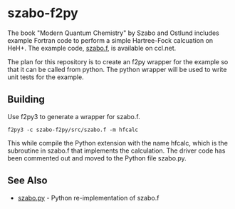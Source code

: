 # szabo-f2py
The book "Modern Quantum Chemistry" by Szabo and Ostlund includes example Fortran code to perform a simple Hartree-Fock calcuation on HeH+.
The example code, [szabo.f](http://www.ccl.net/cca/software/SOURCES/FORTRAN/szabo/index.html), is available on ccl.net.  

The plan for this repository is to create an f2py wrapper for the example so that it can be called from python.
The python wrapper will be used to write unit tests for the example.

## Building

Use f2py3 to generate a wrapper for szabo.f.
```
f2py3 -c szabo-f2py/src/szabo.f -m hfcalc
```
This while compile the Python extension with the name hfcalc, which is the subroutine in szabo.f that implements the calculation.
The driver code has been commented out and moved to the Python file szabo.py.

## See Also
* [szabo.py](https://github.com/lcb/szabo.py) - Python re-implementation of szabo.f
